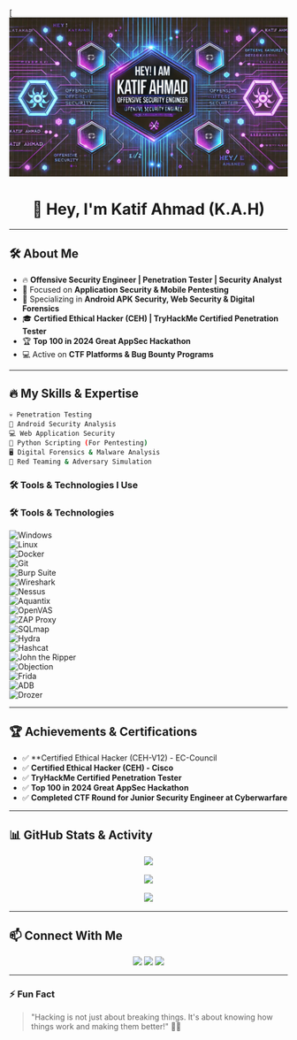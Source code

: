 [![Hacking Banner](https://github.com/katifsec/katifsec/blob/main/1457dbc4-f5cc-4f83-aff9-0b4a1cb2c787.png)

<h1 align="center">👋 Hey, I'm Katif Ahmad (K.A.H) </h1>

---

## 🛠️ About Me

- 🔥 **Offensive Security Engineer | Penetration Tester | Security Analyst**
- 🎯 Focused on **Application Security & Mobile Pentesting**
- 📱 Specializing in **Android APK Security, Web Security & Digital Forensics**
- 🎓 **Certified Ethical Hacker (CEH) | TryHackMe Certified Penetration Tester**
- 🏆 **Top 100 in 2024 Great AppSec Hackathon**
- 💻 Active on **CTF Platforms & Bug Bounty Programs**

---

## 🔥 My Skills & Expertise

```bash
💀 Penetration Testing
📱 Android Security Analysis
💻 Web Application Security
🐍 Python Scripting (For Pentesting)
🖥️ Digital Forensics & Malware Analysis
🚀 Red Teaming & Adversary Simulation
``` 

### 🛠️ Tools & Technologies I Use

### 🛠️ Tools & Technologies  

![Windows](https://img.shields.io/badge/Windows-0078D6?style=for-the-badge&logo=windows&logoColor=white)  
![Linux](https://img.shields.io/badge/Linux-FCC624?style=for-the-badge&logo=linux&logoColor=black)  
![Docker](https://img.shields.io/badge/Docker-2496ED?style=for-the-badge&logo=docker&logoColor=white)  
![Git](https://img.shields.io/badge/Git-F05032?style=for-the-badge&logo=git&logoColor=white)  
![Burp Suite](https://img.shields.io/badge/Burp_Suite-FF3E00?style=for-the-badge&logo=burp-suite&logoColor=white)  
![Wireshark](https://img.shields.io/badge/Wireshark-1679A7?style=for-the-badge&logo=wireshark&logoColor=white)  
![Nessus](https://img.shields.io/badge/Nessus-00A5C9?style=for-the-badge&logo=tenable&logoColor=white)  
![Aquantix](https://img.shields.io/badge/Aquantix-5E5DF0?style=for-the-badge&logo=security&logoColor=white)  
![OpenVAS](https://img.shields.io/badge/OpenVAS-67C745?style=for-the-badge&logo=security&logoColor=white)  
![ZAP Proxy](https://img.shields.io/badge/OWASP_ZAP-000000?style=for-the-badge&logo=owasp&logoColor=white)  
![SQLmap](https://img.shields.io/badge/SQLmap-FEFE00?style=for-the-badge&logo=sqlite&logoColor=black)  
![Hydra](https://img.shields.io/badge/Hydra-000000?style=for-the-badge&logo=security&logoColor=green)  
![Hashcat](https://img.shields.io/badge/Hashcat-800080?style=for-the-badge&logo=security&logoColor=white)  
![John the Ripper](https://img.shields.io/badge/John_The_Ripper-FF0000?style=for-the-badge&logo=security&logoColor=white)  
![Objection](https://img.shields.io/badge/Objection-990000?style=for-the-badge&logo=android&logoColor=white)  
![Frida](https://img.shields.io/badge/Frida-000000?style=for-the-badge&logo=frida&logoColor=white)  
![ADB](https://img.shields.io/badge/ADB-0A66C2?style=for-the-badge&logo=android&logoColor=white)  
![Drozer](https://img.shields.io/badge/Drozer-FF4500?style=for-the-badge&logo=security&logoColor=white)  


---

## 🏆 Achievements & Certifications
- ✅ **Certified Ethical Hacker (CEH-V12) - EC-Council
- ✅ **Certified Ethical Hacker (CEH) - Cisco**
- ✅ **TryHackMe Certified Penetration Tester**
- ✅ **Top 100 in 2024 Great AppSec Hackathon**
- ✅ **Completed CTF Round for Junior Security Engineer at Cyberwarfare**

---

## 📊 GitHub Stats & Activity

<p align="center">
  <img src="https://github-readme-streak-stats.herokuapp.com/?user=katifsec&theme=tokyonight" />
</p>

<p align="center">
  <img src="https://github-readme-stats.vercel.app/api/top-langs/?username=katifsec&theme=tokyonight&layout=compact" />
</p>

<p align="center">
  <img src="https://github-profile-summary-cards.vercel.app/api/cards/profile-details?username=katifsec&theme=tokyonight" />
</p>

---

## 📫 Connect With Me

<p align="center">
  <a href="https://linkedin.com/in/katif-ahmad"><img src="https://img.shields.io/badge/LinkedIn-0077B5?style=for-the-badge&logo=linkedin&logoColor=white" /></a>
  <a href="https://twitter.com/katif_ahmad"><img src="https://img.shields.io/badge/Twitter-1DA1F2?style=for-the-badge&logo=twitter&logoColor=white" /></a>
  <a href="https://github.com/katifsec"><img src="https://img.shields.io/badge/GitHub-181717?style=for-the-badge&logo=github&logoColor=white" /></a>
</p>

---

### ⚡ Fun Fact

> "Hacking is not just about breaking things. It's about knowing how things work and making them better!" 🕵️‍♂️
